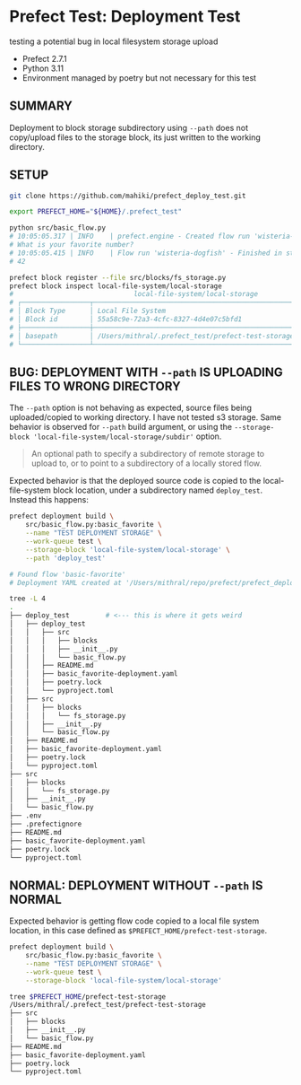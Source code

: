 # Prefect Test: Deployment Test
testing a potential bug in local filesystem storage upload

* Prefect 2.7.1
* Python 3.11
* Environment managed by poetry but not necessary for this test

## SUMMARY
Deployment to block storage subdirectory using `--path` does not copy/upload files to the storage block, its just written to the working directory.

## SETUP
```sh
git clone https://github.com/mahiki/prefect_deploy_test.git

export PREFECT_HOME="${HOME}/.prefect_test"

python src/basic_flow.py
# 10:05:05.317 | INFO    | prefect.engine - Created flow run 'wisteria-dogfish' for flow 'my-favorite-function'
# What is your favorite number?
# 10:05:05.415 | INFO    | Flow run 'wisteria-dogfish' - Finished in state Completed()
# 42

prefect block register --file src/blocks/fs_storage.py
prefect block inspect local-file-system/local-storage
#                              local-file-system/local-storage
# ┌─────────────────┬─────────────────────────────────────────────────────────────────────┐
# │ Block Type      │ Local File System                                                   │
# │ Block id        │ 55a58c9e-72a3-4cfc-8327-4d4e07c5bfd1                                │
# ├─────────────────┼─────────────────────────────────────────────────────────────────────┤
# │ basepath        │ /Users/mithral/.prefect_test/prefect-test-storage                   │
# └─────────────────┴─────────────────────────────────────────────────────────────────────┘
```

## BUG: DEPLOYMENT WITH `--path` IS UPLOADING FILES TO WRONG DIRECTORY
The `--path` option is not behaving as expected, source files being uploaded/copied to working directory. I have not tested s3 storage. Same behavior is observed for `--path` build argument, or using the `--storage-block 'local-file-system/local-storage/subdir'` option.

>An optional path to specify a subdirectory of remote storage to upload to, or to point to a subdirectory of a locally stored flow.

Expected behavior is that the deployed source code is copied to the local-file-system block location, under a subdirectory named `deploy_test`. Instead this happens:

```sh
prefect deployment build \
    src/basic_flow.py:basic_favorite \
    --name "TEST DEPLOYMENT STORAGE" \
    --work-queue test \
    --storage-block 'local-file-system/local-storage' \
    --path 'deploy_test'

# Found flow 'basic-favorite'
# Deployment YAML created at '/Users/mithral/repo/prefect/prefect_deploy_test/basic_favorite-deployment.yaml'.

tree -L 4
.
├── deploy_test         # <--- this is where it gets weird
│   ├── deploy_test
│   │   ├── src
│   │   │   ├── blocks
│   │   │   ├── __init__.py
│   │   │   └── basic_flow.py
│   │   ├── README.md
│   │   ├── basic_favorite-deployment.yaml
│   │   ├── poetry.lock
│   │   └── pyproject.toml
│   ├── src
│   │   ├── blocks
│   │   │   └── fs_storage.py
│   │   ├── __init__.py
│   │   └── basic_flow.py
│   ├── README.md
│   ├── basic_favorite-deployment.yaml
│   ├── poetry.lock
│   └── pyproject.toml
├── src
│   ├── blocks
│   │   └── fs_storage.py
│   ├── __init__.py
│   └── basic_flow.py
├── .env
├── .prefectignore
├── README.md
├── basic_favorite-deployment.yaml
├── poetry.lock
└── pyproject.toml
```

## NORMAL: DEPLOYMENT WITHOUT `--path` IS NORMAL
Expected behavior is getting flow code copied to a local file system location, in this case defined as `$PREFECT_HOME/prefect-test-storage`.

```sh
prefect deployment build \
    src/basic_flow.py:basic_favorite \
    --name "TEST DEPLOYMENT STORAGE" \
    --work-queue test \
    --storage-block 'local-file-system/local-storage'

tree $PREFECT_HOME/prefect-test-storage
/Users/mithral/.prefect_test/prefect-test-storage
├── src
│   ├── blocks
│   ├── __init__.py
│   └── basic_flow.py
├── README.md
├── basic_favorite-deployment.yaml
├── poetry.lock
└── pyproject.toml
```
